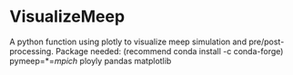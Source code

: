 # VisualizeMeep
A python function using plotly to visualize meep simulation and pre/post-processing.
Package needed:
(recommend conda install -c conda-forge)
pymeep=*=*mpich*
ployly
pandas
matplotlib
